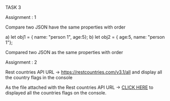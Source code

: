 TASK 3

Assignment : 1

Compare two JSON have the same properties with order

a) let obj1 = { name: "person 1", age:5};
b) let obj2 = { age:5, name: "person 1"};

Compared two JSON as the same properties with order

Assignment : 2

Rest countries API URL -> https://restcountries.com/v3.1/all and display all the country flags in the console

As the file attached with the Rest countries API URL -> [CLICK HERE](https://flagcdn.com/w320/ss.png) to displayed all the countries flags on the console.
